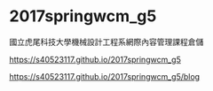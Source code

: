 # 2017springwcm_g5
國立虎尾科技大學機械設計工程系網際內容管理課程倉儲

https://s40523117.github.io/2017springwcm_g5

https://s40523117.github.io/2017springwcm_g5/blog
